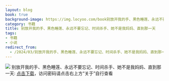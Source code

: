 ```yaml
---
layout: blog
book: true
background-image: https://img.locyoo.com/book别放开我的手、黑色睡莲、永远不要忘记、时间杀手、她不是我妈妈、直到那一天.jpg
category: 书籍
title: 别放开我的手、黑色睡莲、永远不要忘记、时间杀手、她不是我妈妈、直到那一天
tags:
- 书籍
- 小说
redirect_from:
  - /2024/03/别放开我的手、黑色睡莲、永远不要忘记、时间杀手、她不是我妈妈、直到那一天/
---
```

![](https://img.locyoo.com/book别放开我的手、黑色睡莲、永远不要忘记、时间杀手、她不是我妈妈、直到那一天.jpg)
别放开我的手、黑色睡莲、永远不要忘记、时间杀手、她不是我妈妈、直到那一天: <a name = "ref1" href="https://url18.ctfile.com/f/50983618-1380724270-b0d6f3?p=3619">点击下载</a>，访问密码请点击右上方“关于”自行查看